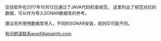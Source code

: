 亚信软件在2017年10月12日通过了JAVA代码检查规范。
这里列出了规范对应的数据，可以作为导入SONAR数据库的参考。

建议另外使用数据库导入，不同的SONAR安装，规则ID可能不同。

有问题请联系wupf@asiainfo.com
